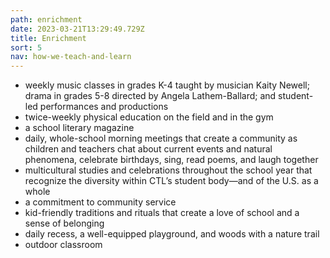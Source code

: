 ```yaml
---
path: enrichment
date: 2023-03-21T13:29:49.729Z
title: Enrichment
sort: 5
nav: how-we-teach-and-learn
---
```

* weekly music classes in grades K-4 taught by musician Kaity Newell; drama in grades 5-8 directed by Angela Lathem-Ballard; and student-led performances and productions
* twice-weekly physical education on the field and in the gym
* a school literary magazine
* daily, whole-school morning meetings that create a community as children and teachers chat about current events and natural phenomena, celebrate birthdays, sing, read poems, and laugh together
* multicultural studies and celebrations throughout the school year that recognize the diversity within CTL’s student body—and of the U.S. as a whole
* a commitment to community service
* kid-friendly traditions and rituals that create a love of school and a sense of belonging
* daily recess, a well-equipped playground, and woods with a nature trail
* outdoor classroom